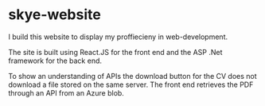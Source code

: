 # skye-website

I build this website to display my proffiecieny in web-development.

The site is built using React.JS for the front end and the ASP .Net framework for the back end.

To show an understanding of APIs the download button for the CV does not download a file stored on the same server. The front end retrieves the PDF through an API from an Azure blob.
